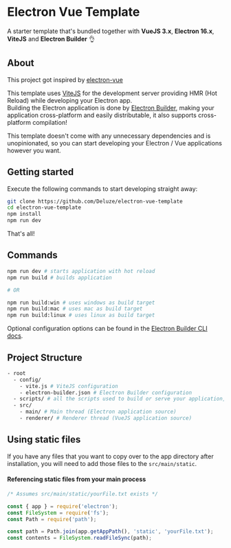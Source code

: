 # Electron Vue Template

A starter template that's bundled together with **VueJS 3.x**, **Electron 16.x**, **ViteJS** and **Electron Builder** 👌

## About

This project got inspired by [electron-vue](https://github.com/SimulatedGREG/electron-vue)

This template uses [ViteJS](https://vitejs.dev) for the development server providing HMR (Hot Reload) while developing your Electron app.\
Building the Electron application is done by [Electron Builder](https://www.electron.build/), making your application cross-platform and easily distributable, it also supports cross-platform compilation!

This template doesn't come with any unnecessary dependencies and is unopinionated, so you can start developing your Electron / Vue applications however you want.

## Getting started

Execute the following commands to start developing straight away:

```bash
git clone https://github.com/Deluze/electron-vue-template
cd electron-vue-template
npm install
npm run dev
```

That's all!

## Commands

```bash
npm run dev # starts application with hot reload
npm run build # builds application

# OR

npm run build:win # uses windows as build target
npm run build:mac # uses mac as build target
npm run build:linux # uses linux as build target
```

Optional configuration options can be found in the [Electron Builder CLI docs](https://www.electron.build/cli.html).

## Project Structure

```bash
- root
  - config/
    - vite.js # ViteJS configuration
    - electron-builder.json # Electron Builder configuration
  - scripts/ # all the scripts used to build or serve your application, change as you like.
  - src/
    - main/ # Main thread (Electron application source)
    - renderer/ # Renderer thread (VueJS application source)
```

## Using static files

If you have any files that you want to copy over to the app directory after installation, you will need to add those files to the `src/main/static`.

#### Referencing static files from your main process

```js
/* Assumes src/main/static/yourFile.txt exists */

const { app } = require('electron');
const FileSystem = require('fs');
const Path = require('path');

const path = Path.join(app.getAppPath(), 'static', 'yourFile.txt');
const contents = FileSystem.readFileSync(path);
```
